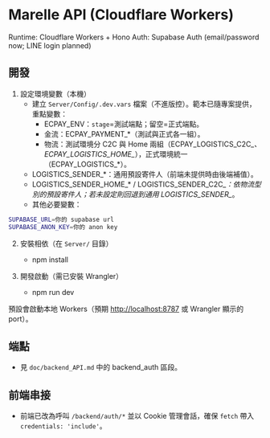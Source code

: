 # Marelle API (Cloudflare Workers)

Runtime: Cloudflare Workers + Hono
Auth: Supabase Auth (email/password now; LINE login planned)

## 開發

1. 設定環境變數（本機）
   - 建立 `Server/Config/.dev.vars` 檔案（不進版控）。範本已隨專案提供，重點變數：
     - ECPAY_ENV：`stage`=測試端點；留空=正式端點。
     - 金流：ECPAY_PAYMENT_*（測試與正式各一組）。
     - 物流：測試環境分 C2C 與 Home 兩組（ECPAY_LOGISTICS_C2C_*、ECPAY_LOGISTICS_HOME_*），正式環境統一（ECPAY_LOGISTICS_*）。
   - LOGISTICS_SENDER_*：通用預設寄件人（前端未提供時由後端補值）。
   - LOGISTICS_SENDER_HOME_* / LOGISTICS_SENDER_C2C_*：依物流型別的預設寄件人；若未設定則回退到通用 LOGISTICS_SENDER_*。
   - 其他必要變數：

```bash
SUPABASE_URL=你的 supabase url
SUPABASE_ANON_KEY=你的 anon key
```

2. 安裝相依（在 `Server/` 目錄）
   - npm install

3. 開發啟動（需已安裝 Wrangler）
   - npm run dev

預設會啟動本地 Workers（預期 <http://localhost:8787> 或 Wrangler 顯示的 port）。

## 端點

- 見 `doc/backend_API.md` 中的 backend_auth 區段。

## 前端串接

- 前端已改為呼叫 `/backend/auth/*` 並以 Cookie 管理會話，確保 `fetch` 帶入 `credentials: 'include'`。
